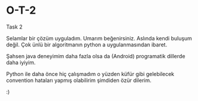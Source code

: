 # O-T-2
Task 2

Selamlar bir çözüm uyguladım. Umarım beğenirsiniz. Aslında kendi buluşum değil. Çok ünlü bir algoritmanın python a uygulanmasından ibaret. 

Şahsen java deneyimim daha fazla olsa da (Android) programatik dillerde daha iyiyim. 

Python ile daha önce hiç çalışmadım o yüzden küfür gibi gelebilecek convention hataları yapmış olabilirim şimdiden özür dilerim.

:)

